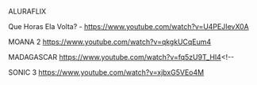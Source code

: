 ALURAFLIX

Que Horas Ela Volta? - https://www.youtube.com/watch?v=U4PEJIevX0A 

MOANA 2 https://www.youtube.com/watch?v=qkgkUCqEum4

MADAGASCAR https://www.youtube.com/watch?v=fq5zU9T_Hl4<!--

SONIC 3 https://www.youtube.com/watch?v=xjbxG5VEo4M
